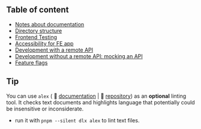 ## Table of content

- [Notes about documentation](development-with-remote-api.md)
- [Directory structure](directory-structure.md)
- [Frontend Testing](frontend-testing.md)
- [Accessibility for FE app](accessibility.md)
- [Development with a remote API](development-with-remote-api.md)
- [Development without a remote API: mocking an API](mock-api-for-development.md)
- [Feature flags](feature-flags.md)

## Tip

You can use `alex` ( 📃 [documentation](https://alexjs.com/) | 🐙 [repository](https://github.com/get-alex/alex)) as an **optional** linting tool. It checks text documents and highlights language that potentially could be insensitive or inconsiderate.

- run it with `pnpm --silent dlx alex` to lint text files.
